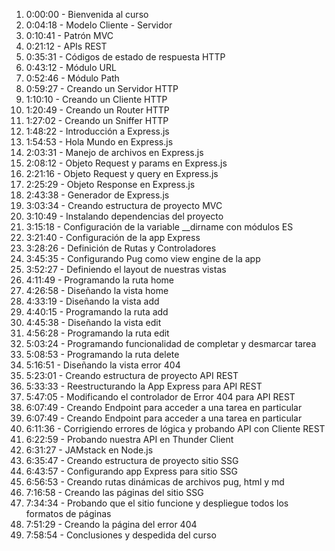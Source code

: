 1. 0:00:00 - Bienvenida al curso 
2. 0:04:18 - Modelo Cliente - Servidor 
3. 0:10:41 - Patrón MVC 
4. 0:21:12 - APIs REST 
5. 0:35:31 - Códigos de estado de respuesta HTTP 
6. 0:43:12 - Módulo URL 
7. 0:52:46 - Módulo Path 
8. 0:59:27 - Creando un Servidor HTTP 
9. 1:10:10 - Creando un Cliente HTTP 
10. 1:20:49 - Creando un Router HTTP 
11. 1:27:02 - Creando un Sniffer HTTP 
12. 1:48:22 - Introducción a Express.js 
13. 1:54:53 - Hola Mundo en Express.js 
14. 2:03:31 - Manejo de archivos en Express.js 
15. 2:08:12 - Objeto Request y params en Express.js 
16. 2:21:16 - Objeto Request y query en Express.js 
17. 2:25:29 - Objeto Response en Express.js 
18. 2:43:38 - Generador de Express.js 
19. 3:03:34 - Creando estructura de proyecto MVC 
20. 3:10:49 - Instalando dependencias del proyecto 
21. 3:15:18 - Configuración de la variable __dirname con módulos ES 
22. 3:21:40 - Configuración de la app Express 
23. 3:28:26 - Definición de Rutas y Controladores 
24. 3:45:35 - Configurando Pug como view engine de la app 
25. 3:52:27 - Definiendo el layout de nuestras vistas 
26. 4:11:49 - Programando la ruta home 
27. 4:26:58 - Diseñando la vista home 
28. 4:33:19 - Diseñando la vista add 
29. 4:40:15 - Programando la ruta add 
30. 4:45:38 - Diseñando la vista edit 
31. 4:56:28 - Programando la ruta edit 
32. 5:03:24 - Programando funcionalidad de completar y desmarcar tarea 
33. 5:08:53 - Programando la ruta delete 
34. 5:16:51 - Diseñando la vista error 404 
35. 5:23:01 - Creando estructura de proyecto API REST 
36. 5:33:33 - Reestructurando la App Express para API REST 
37. 5:47:05 - Modificando el controlador de Error 404 para API REST 
39. 6:07:49 - Creando Endpoint para acceder a una tarea en particular 
39. 6:07:49 - Creando Endpoint para acceder a una tarea en particular 
40. 6:11:36 - Corrigiendo errores de lógica y probando API con Cliente REST 
41. 6:22:59 - Probando nuestra API en Thunder Client 
42. 6:31:27 - JAMstack en Node.js 
43. 6:35:47 - Creando estructura de proyecto sitio SSG 
44. 6:43:57 - Configurando app Express para sitio SSG 
45. 6:56:53 - Creando rutas dinámicas de archivos pug, html y md 
46. 7:16:58 - Creando las páginas del sitio SSG 
47. 7:34:34 - Probando que el sitio funcione y despliegue todos los formatos de páginas 
48. 7:51:29 - Creando la página del error 404 
49. 7:58:54 - Conclusiones y despedida del curso 
